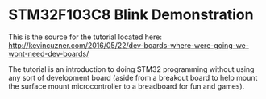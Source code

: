 # STM32F103C8 Blink Demonstration

This is the source for the tutorial located here:
http://kevincuzner.com/2016/05/22/dev-boards-where-were-going-we-wont-need-dev-boards/

The tutorial is an introduction to doing STM32 programming without using any
sort of development board (aside from a breakout board to help mount the surface
mount microcontroller to a breadboard for fun and games).

